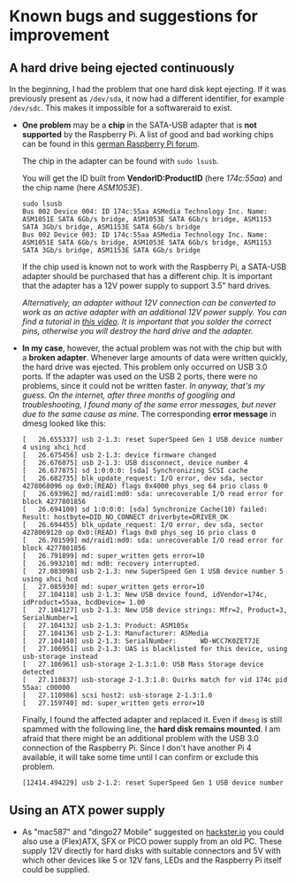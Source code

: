 # Known bugs and suggestions for improvement

## A hard drive being ejected continuously

In the beginning, I had the problem that one hard disk kept ejecting. If it was previously present as `/dev/sda`, it now had a different identifier, for example `/dev/sdc`.
This makes it impossible for a softwareraid to exist.

- **One problem** may be a **chip** in the SATA-USB adapter that is **not supported** by the Raspberry Pi. A list of good and bad working chips can be found in this [german Raspberry Pi forum](https://forum-raspberrypi.de/forum/thread/47876-magische-usb-sata-adapter-und-wo-sie-zu-finden-sind/?l=2).

  The chip in the adapter can be found with `sudo lsusb`.

  You will get the ID built from **VendorID:ProductID** (here *174c:55aa*) and the chip name (here *ASM1053E*).

   ```shell
   sudo lsusb   
   Bus 002 Device 004: ID 174c:55aa ASMedia Technology Inc. Name: ASM1051E SATA 6Gb/s bridge, ASM1053E SATA 6Gb/s bridge, ASM1153 SATA 3Gb/s bridge, ASM1153E SATA 6Gb/s bridge
   Bus 002 Device 003: ID 174c:55aa ASMedia Technology Inc. Name: ASM1051E SATA 6Gb/s bridge, ASM1053E SATA 6Gb/s bridge, ASM1153 SATA 3Gb/s bridge, ASM1153E SATA 6Gb/s bridge
   ```

   If the chip used is known not to work with the Raspberry Pi, a SATA-USB adapter should be purchased that has a different chip. It is important that the adapter has a 12V power supply to support 3.5" hard drives.
  
  *Alternatively, an adapter without 12V connection can be converted to work as an active adapter with an additional 12V power supply. You can find a tutorial in [this video](https://youtu.be/bS5Wsu1iSsY). It is important that you solder the correct pins, otherwise you will destroy the hard drive and the adapter.*
  
- **In my case**, however, the actual problem was not with the chip but with a **broken adapter**. Whenever large amounts of data were written quickly, the hard drive was ejected. This problem only occurred on USB 3.0 ports. If the adapter was used on the USB 2 ports, there were no problems, since it could not be written faster. *In anyway, that's my guess. On the internet, after three months of googling and troubleshooting, I found many of the same error messages, but never due to the same cause as mine.*
  The corresponding **error message** in dmesg looked like this:

  ```shell
  [   26.655337] usb 2-1.3: reset SuperSpeed Gen 1 USB device number 4 using xhci_hcd
  [   26.675456] usb 2-1.3: device firmware changed
  [   26.676075] usb 2-1.3: USB disconnect, device number 4
  [   26.677875] sd 1:0:0:0: [sda] Synchronizing SCSI cache
  [   26.682735] blk_update_request: I/O error, dev sda, sector 4278068096 op 0x0:(READ) flags 0x4000 phys_seg 64 prio class 0
  [   26.693962] md/raid1:md0: sda: unrecoverable I/O read error for block 4277801856
  [   26.694100] sd 1:0:0:0: [sda] Synchronize Cache(10) failed: Result: hostbyte=DID_NO_CONNECT driverbyte=DRIVER_OK
  [   26.694455] blk_update_request: I/O error, dev sda, sector 4278069120 op 0x0:(READ) flags 0x0 phys_seg 16 prio class 0
  [   26.701599] md/raid1:md0: sda: unrecoverable I/O read error for block 4277801856
  [   26.791899] md: super_written gets error=10
  [   26.993210] md: md0: recovery interrupted.
  [   27.083098] usb 2-1.3: new SuperSpeed Gen 1 USB device number 5 using xhci_hcd
  [   27.085930] md: super_written gets error=10
  [   27.104118] usb 2-1.3: New USB device found, idVendor=174c, idProduct=55aa, bcdDevice= 1.00
  [   27.104127] usb 2-1.3: New USB device strings: Mfr=2, Product=3, SerialNumber=1
  [   27.104132] usb 2-1.3: Product: ASM105x
  [   27.104136] usb 2-1.3: Manufacturer: ASMedia
  [   27.104140] usb 2-1.3: SerialNumber:      WD-WCC7K0ZET7JE
  [   27.106951] usb 2-1.3: UAS is blacklisted for this device, using usb-storage instead
  [   27.106961] usb-storage 2-1.3:1.0: USB Mass Storage device detected
  [   27.110837] usb-storage 2-1.3:1.0: Quirks match for vid 174c pid 55aa: c00000
  [   27.110986] scsi host2: usb-storage 2-1.3:1.0
  [   27.159740] md: super_written gets error=10
  ```

  Finally, I found the affected adapter and replaced it. Even if `dmesg` is still spammed with the following line, the **hard disk remains mounted**. I am afraid that there might be an additional problem with the USB 3.0 connection of the Raspberry Pi. Since I don't have another Pi 4 available, it will take some time until I can confirm or exclude this problem.

  ```sh
  [12414.494229] usb 2-1.2: reset SuperSpeed Gen 1 USB device number 3 using xhci_hcd
  ```



## Using an ATX power supply

- As "mac587" and "dingo27 Mobile" suggested on [hackster.io](https://www.hackster.io/jjandke/raspberry-pi-4-nas-out-of-an-old-power-amplifier-807d5a#comments) you could also use a (Flex)ATX, SFX or PICO power supply from an old PC. These supply 12V directly for hard disks with suitable connectors and 5V with which other devices like 5 or 12V fans, LEDs and the Raspberry Pi itself could be supplied.